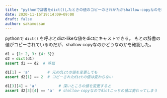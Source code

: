 ```yaml
---
title: "pythonで辞書をdict()したときの値のコピーのされかたがshallow-copyなのを確認"
date: 2020-11-16T19:14:09+09:00
draft: false
author: sakamossan
---
```


pythonで `dict()` を呼ぶとdict-likeな値をdictにキャストできる。
もとの辞書の値がコピーされているのだが、shallow copyなのかどうなのかを確認した。

```python
d1 = {1: 2, 3: {4: 5}}
d2 = dict(d1)
assert d1 == d2  # 等価

d1[1] = 'a'        # 元のdictの値を変更しても
assert d2[1] == 2  # コピーされたdictの値は変わらない

d1[3][4] = 'a'          # 深いところの値を変更すると
assert d2[3][4] == 'a'  # shallow-copyなのでdictこっちの値は変わってしまう
```